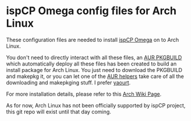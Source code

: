 ispCP Omega config files for Arch Linux
=======================================

These configuration files are needed to install [ispCP Omega][0] on to Arch Linux.

You don't need to directly interact with all these files, an [AUR PKGBUILD][1]
which automatically deploy all these files has been created to build an install
package for Arch Linux. You just need to download the PKGBUILD and makepkg it,
or you can let one of the [AUR helpers][2] take care of all the downloading and
makepkging stuff. I prefer [yaourt][3].

For more installation details, please refer to this [Arch Wiki Page][4].

As for now, Arch Linux has not been officially supported by ispCP project, this
git repo will exist until that day coming.

[0]:http://isp-control.net
[1]:https://aur.archlinux.org/packages.php?ID=48034
[2]:https://wiki.archlinux.org/index.php/AUR_Helpers
[3]:https://aur.archlinux.org/packages.php?ID=5863
[4]:https://wiki.archlinux.org/index.php/IspCP
